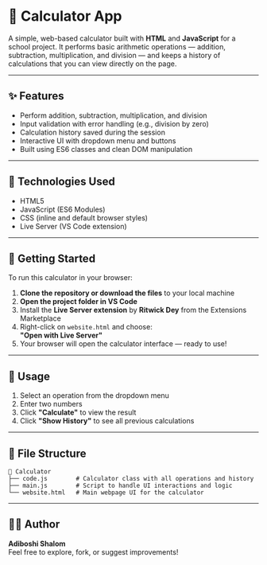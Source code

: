 # 📱 Calculator App

A simple, web-based calculator built with **HTML** and **JavaScript** for a school project. It performs basic arithmetic operations — addition, subtraction, multiplication, and division — and keeps a history of calculations that you can view directly on the page.

---

## ✨ Features

- Perform addition, subtraction, multiplication, and division  
- Input validation with error handling (e.g., division by zero)  
- Calculation history saved during the session  
- Interactive UI with dropdown menu and buttons  
- Built using ES6 classes and clean DOM manipulation

---

## 🧪 Technologies Used

- HTML5  
- JavaScript (ES6 Modules)  
- CSS (inline and default browser styles)  
- Live Server (VS Code extension)

---

## 🚀 Getting Started

To run this calculator in your browser:

1. **Clone the repository or download the files** to your local machine  
2. **Open the project folder in VS Code**  
3. Install the **Live Server extension** by **Ritwick Dey** from the Extensions Marketplace  
4. Right-click on `website.html` and choose:  
   **"Open with Live Server"**  
5. Your browser will open the calculator interface — ready to use!

---

## 🧮 Usage

1. Select an operation from the dropdown menu  
2. Enter two numbers  
3. Click **"Calculate"** to view the result  
4. Click **"Show History"** to see all previous calculations

---

## 📁 File Structure

```
📂 Calculator
├── code.js        # Calculator class with all operations and history
├── main.js        # Script to handle UI interactions and logic
└── website.html   # Main webpage UI for the calculator
```

---

## 👨‍💻 Author

**Adiboshi Shalom**  
Feel free to explore, fork, or suggest improvements!
